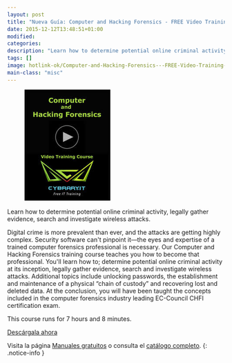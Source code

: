 ```yaml
---
layout: post
title: "Nueva Guía: Computer and Hacking Forensics - FREE Video Training Course"
date: 2015-12-12T13:48:51+01:00
modified:
categories:
description: "Learn how to determine potential online criminal activity, legally gather evidence, search and investigate wireless attacks."
tags: []
image: hotlink-ok/Computer-and-Hacking-Forensics---FREE-Video-Training-Course.jpg
main-class: "misc"
---
```


<figure>
  <a href="http://elbauldelprogramador.tradepub.com/c/pubRD.mpl?sr=oc&_t=oc:&qf=w_cybr02"><img src="/assets/img/Computer-and-Hacking-Forensics---FREE-Video-Training-Course2.jpg" title="{{ page.title }}" alt="{{ page.title }}" /></a>
</figure>

Learn how to determine potential online criminal activity, legally gather evidence, search and investigate wireless attacks.

<!--ad-->

Digital crime is more prevalent than ever, and the attacks are getting highly complex. Security software can't pinpoint it—the eyes and expertise of a trained computer forensics professional is necessary. Our Computer and Hacking Forensics training course teaches you how to become that professional. You'll learn how to; determine potential online criminal activity at its inception, legally gather evidence, search and investigate wireless attacks. Additional topics include unlocking passwords, the establishment and maintenance of a physical “chain of custody” and recovering lost and deleted data. At the conclusion, you will have been taught the concepts included in the computer forensics industry leading EC-Council CHFI certification exam.

This course runs for 7 hours and 8 minutes.

<div class="button-post">
  <a href="http://elbauldelprogramador.tradepub.com/c/pubRD.mpl?sr=oc&_t=oc:&qf=w_cybr02" target="_blank">Descárgala ahora</a>
</div>

Visita la página [Manuales gratuitos][1] o consulta el [catálogo completo][2].
{: .notice-info }

[1]: /manuales-gratuitos/
[2]: http://elbauldelprogramador.tradepub.com/category/information-technology/1207/ "Catálogo completo de Guías gratuítas "
